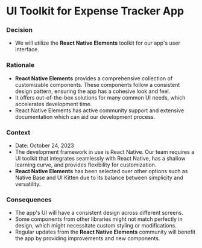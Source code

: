 # UI Toolkit for Expense Tracker App

### Decision

- We will utilize the **React Native Elements** toolkit for our app's user interface.

### Rationale

- **React Native Elements** provides a comprehensive collection of customizable components. These components follow a consistent design pattern, ensuring the app has a cohesive look and feel.
- It offers out-of-the-box solutions for many common UI needs, which accelerates development time.
- React Native Elements has active community support and extensive documentation which can aid our development process.

### Context

- Date: October 24, 2023
- The development framework in use is React Native. Our team requires a UI toolkit that integrates seamlessly with React Native, has a shallow learning curve, and provides flexibility for customization.
- **React Native Elements** has been selected over other options such as Native Base and UI Kitten due to its balance between simplicity and versatility.

### Consequences

- The app's UI will have a consistent design across different screens.
- Some components from other libraries might not match perfectly in design, which might necessitate custom styling or modifications.
- Regular updates from the **React Native Elements** community will benefit the app by providing improvements and new components.
